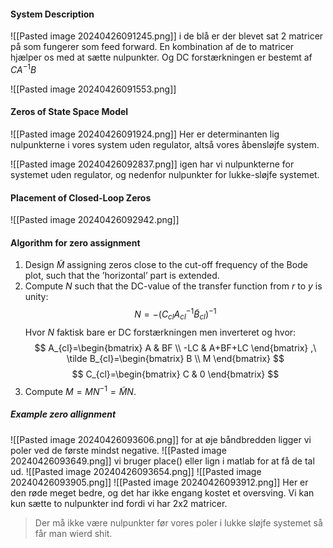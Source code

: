 #### System Description
![[Pasted image 20240426091245.png]]
i de blå er der blevet sat $2$ matricer på som fungerer som feed forward. En kombination af de to matricer hjælper os med at sætte nulpunkter.
Og DC forstærkningen er bestemt af $CA^{-1}B$

![[Pasted image 20240426091553.png]]

#### Zeros of State Space Model
![[Pasted image 20240426091924.png]]
Her er determinanten lig nulpunkterne i vores system uden regulator, altså vores åbensløjfe system.

![[Pasted image 20240426092837.png]]
igen har vi nulpunkterne for systemet uden regulator, og nedenfor nulpunkter for lukke-sløjfe systemet.

#### Placement of Closed-Loop Zeros
![[Pasted image 20240426092942.png]]

#### Algorithm for zero assignment
1. Design $\tilde M$ assigning zeros close to the cut-off frequency of the Bode plot, such that the ’horizontal’ part is extended.
2. Compute $N$ such that the DC-value of the transfer function from $r$ to $y$ is unity:
$$
N=-(C_{cl}A^{-1}_{cl} \tilde B_{cl})^{-1}
$$
Hvor $N$ faktisk bare er DC forstærkningen men inverteret og hvor: 
$$
A_{cl}=\begin{bmatrix}
A & BF \\
-LC & A+BF+LC
\end{bmatrix}
,\ \tilde B_{cl}=\begin{bmatrix}
B \\
M
\end{bmatrix}
$$
$$
C_{cl}=\begin{bmatrix}
C & 0
\end{bmatrix}
$$
3. Compute $M=MN^{-1}=\tilde MN$.

##### Example zero allignment
![[Pasted image 20240426093606.png]]
for at øje båndbredden ligger vi poler ved de første mindst negative.
![[Pasted image 20240426093649.png]]
vi bruger place() eller lign i matlab for at få de tal ud.
![[Pasted image 20240426093654.png]]
![[Pasted image 20240426093905.png]]
![[Pasted image 20240426093912.png]]
Her er den røde meget bedre, og det har ikke engang kostet et oversving.
Vi kan kun sætte to nulpunkter ind fordi vi har 2x2 matricer.

> Der må ikke være nulpunkter før vores poler i lukke sløjfe systemet så får man wierd shit.
	